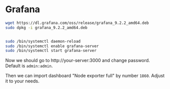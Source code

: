 # Grafana

```bash
wget https://dl.grafana.com/oss/release/grafana_9.2.2_amd64.deb
sudo dpkg -i grafana_9.2.2_amd64.deb


sudo /bin/systemctl daemon-reload
sudo /bin/systemctl enable grafana-server
sudo /bin/systemctl start grafana-server
```

Now we should go to http://your-server:3000 and change password. Default is `admin:admin`.

Then we can import dashboard "Node exporter full" by number `1860`. Adjust it to your needs.
